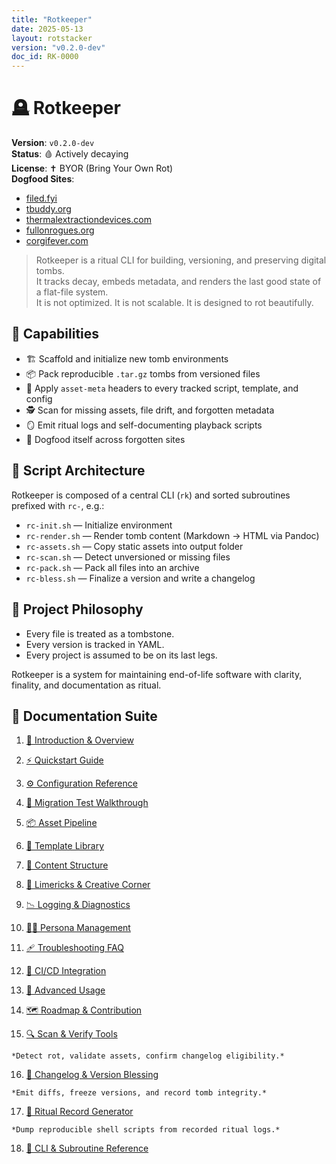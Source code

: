 ```yaml
---
title: "Rotkeeper"
date: 2025-05-13
layout: rotstacker
version: "v0.2.0-dev"
doc_id: RK-0000
---
```


<!--  
  Rotkeeper Documentation Index  
  Version: v0.2.0-dev  
  Document ID: RK-0000  
-->

# 🪦 Rotkeeper

**Version**: `v0.2.0-dev`  
**Status**: 🩸 Actively decaying  
**License**: ✝️ BYOR (Bring Your Own Rot)  
**Dogfood Sites**:
- [filed.fyi](https://filed.fyi)  
- [tbuddy.org](https://tbuddy.org)  
- [thermalextractiondevices.com](https://thermalextractiondevices.com)  
- [fullonrogues.org](http://www.fullonrogues.org)  
- [corgifever.com](https://www.corgifever.com)

> Rotkeeper is a ritual CLI for building, versioning, and preserving digital tombs.  
> It tracks decay, embeds metadata, and renders the last good state of a flat-file system.  
> It is not optimized. It is not scalable. It is designed to rot beautifully.

## 🧰 Capabilities

- 🏗️ Scaffold and initialize new tomb environments  
- 📦 Pack reproducible `.tar.gz` tombs from versioned files  
- 🧬 Apply `asset-meta` headers to every tracked script, template, and config  
- 🕵️ Scan for missing assets, file drift, and forgotten metadata  
- 🪞 Emit ritual logs and self-documenting playback scripts  
- 📜 Dogfood itself across forgotten sites  

## 🔩 Script Architecture

Rotkeeper is composed of a central CLI (`rk`) and sorted subroutines prefixed with `rc-`, e.g.:

- `rc-init.sh` — Initialize environment  
- `rc-render.sh` — Render tomb content (Markdown → HTML via Pandoc)  
- `rc-assets.sh` — Copy static assets into output folder  
- `rc-scan.sh` — Detect unversioned or missing files  
- `rc-pack.sh` — Pack all files into an archive  
- `rc-bless.sh` — Finalize a version and write a changelog  

## 🧱 Project Philosophy

- Every file is treated as a tombstone.  
- Every version is tracked in YAML.  
- Every project is assumed to be on its last legs.

Rotkeeper is a system for maintaining end-of-life software with clarity, finality, and documentation as ritual.

## 📂 Documentation Suite

1. [📁 Introduction & Overview](introduction-overview.md)  
<!--
haiku:
(initiation)

Tomb rites begin here.  
Flat files awaken slowly—  
Rotkeeper takes root.
-->
2. [⚡ Quickstart Guide](quickstart-guide.md)  
<!--
haiku:
(quickstart)

Bootstrapped in one breath.  
A tomb is born from nothing—  
Packed in ritual.
-->
3. [⚙️ Configuration Reference](configuration-reference.md)  
<!--
haiku:
(configuration)

YAML spells are cast.  
Options etched in silence—  
The tomb obeys them.
-->
4. [🧪 Migration Test Walkthrough](migration-test-walkthrough.md)  
<!--
haiku:
(migration)

Old bones shift and crack.  
Migration rites test the seams—  
Nothing rots alone.
-->
5. [📦 Asset Pipeline](asset-pipeline.md)  
<!--
haiku:
(assets)

Each file carried forth,  
Pipeline ferries offerings—  
Payloads for the tomb.
-->
6. [🧱 Template Library](template-library.md)  
<!--
haiku:
(templates)

Patterns set in stone,  
Library of blank markers—  
Ritual repeats.
-->
7. [📐 Content Structure](content-structure.md)  
<!--
haiku:
(structure)

Bones align in rows,  
Folders nested, files in place—  
Order before rot.
-->
8. [🗿 Limericks & Creative Corner](limericks-creative-corner.md)  
<!--
haiku:
(creative)

Whimsy breaks the mold,  
Rhyme and rot in harmony—  
Decay can still sing.
-->
9. [📉 Logging & Diagnostics](logging-diagnostics.md)  
<!--
haiku:
(logging)

Silent rot betrayed,  
Logs whisper of subtle change—  
Diagnose the end.
-->
10. [🧑‍🎤 Persona Management](persona-management.md)  
<!--
haiku:
(persona)

Masks behind the veil,  
Each persona leaves a trace—  
The tomb keeps their names.
-->
11. [🩹 Troubleshooting FAQ](troubleshooting-faq.md)  
<!--
haiku:
(troubleshooting)

Glitches in the crypt,  
Questions echo, answers rise—  
Decay finds its cure.
-->
12. [🔁 CI/CD Integration](ci-cd-integration.md)  
<!--
haiku:
(ci-cd)

Pipelines on repeat,  
Automated rites persist—  
Decay, then rebirth.
-->
13. [🧨 Advanced Usage](advanced-usage.md)  
<!--
haiku:
(advanced)

Secrets in the scripts,  
Advanced hands invoke the deep—  
The tomb yields its core.
-->
14. [🗺️ Roadmap & Contribution](roadmap-contribution.md)  
<!--
haiku:
(roadmap)

Paths fork in the dusk,  
Contributors chart the way—  
Rotkeeper marches.
-->
15. [🔍 Scan & Verify Tools](scan-verify-tools.md)  
<!--
haiku:
(scan)

Hidden rot revealed,  
Scanners sweep the tomb for truth—  
Integrity lives.
-->
    *Detect rot, validate assets, confirm changelog eligibility.*

16. [📓 Changelog & Version Blessing](changelog-blessing.md)  
<!--
haiku:
(changelog)

History entombed,  
Bless each change with sacred ink—  
Freeze the rot in time.
-->
    *Emit diffs, freeze versions, and record tomb integrity.*

17. [🧃 Ritual Record Generator](ritual-record.md)  
<!--
haiku:
(ritual-record)

Rituals replay,  
Scripts echo the ancient steps—  
Records never die.
-->
    *Dump reproducible shell scripts from recorded ritual logs.*

18. [📜 CLI & Subroutine Reference](rotkeeper-help.md)
<!--
haiku:
(cli)

Commands guide the hand,  
Subroutines perform the rites—  
Rotkeeper obeys.
-->